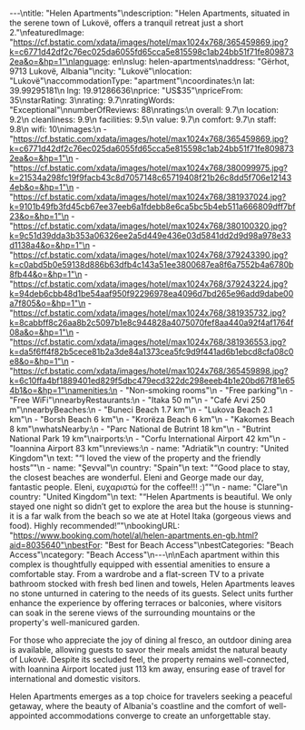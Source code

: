 ---\ntitle: "Helen Apartments"\ndescription: "Helen Apartments, situated in the serene town of Lukovë, offers a tranquil retreat just a short 2."\nfeaturedImage: "https://cf.bstatic.com/xdata/images/hotel/max1024x768/365459869.jpg?k=c6771d42df2c76ec025da6055fd65cca5e815598c1ab24bb51f71fe8098732ea&o=&hp=1"\nlanguage: en\nslug: helen-apartments\naddress: "Gërhot, 9713 Lukovë, Albania"\ncity: "Lukovë"\nlocation: "Lukovë"\naccommodationType: "apartment"\ncoordinates:\n  lat: 39.99295181\n  lng: 19.91286636\nprice: "US$35"\npriceFrom: 35\nstarRating: 3\nrating: 9.7\nratingWords: "Exceptional"\nnumberOfReviews: 88\nratings:\n  overall: 9.7\n  location: 9.2\n  cleanliness: 9.9\n  facilities: 9.5\n  value: 9.7\n  comfort: 9.7\n  staff: 9.8\n  wifi: 10\nimages:\n  - "https://cf.bstatic.com/xdata/images/hotel/max1024x768/365459869.jpg?k=c6771d42df2c76ec025da6055fd65cca5e815598c1ab24bb51f71fe8098732ea&o=&hp=1"\n  - "https://cf.bstatic.com/xdata/images/hotel/max1024x768/380099975.jpg?k=21534a298fc19f9facb43c8d7057148c65719408f21b26c8dd5f706e121434eb&o=&hp=1"\n  - "https://cf.bstatic.com/xdata/images/hotel/max1024x768/381937024.jpg?k=9101b49fb3fd45cb67ee37eeb6a1fdebb8e6ca5bc5b4eb511a666809dff7bf23&o=&hp=1"\n  - "https://cf.bstatic.com/xdata/images/hotel/max1024x768/380100320.jpg?k=9c51d39dda3b353a06326ee2a5d449e436e03d5841dd2d9d98a978e33d1138a4&o=&hp=1"\n  - "https://cf.bstatic.com/xdata/images/hotel/max1024x768/379243390.jpg?k=c0abd5b0e59138d886b63dfb4c143a51ee3800687ea8f6a7552b4a6780b8fb44&o=&hp=1"\n  - "https://cf.bstatic.com/xdata/images/hotel/max1024x768/379243224.jpg?k=94deb6cbb48d1be54aaf950f92296978ea4096d7bd265e96add9dabe00a7f805&o=&hp=1"\n  - "https://cf.bstatic.com/xdata/images/hotel/max1024x768/381935732.jpg?k=8cabbff8c26aa8b2c5097b1e8c944828a4075070fef8aa440a92f4af1764f08a&o=&hp=1"\n  - "https://cf.bstatic.com/xdata/images/hotel/max1024x768/381936553.jpg?k=da5f6ff4f82b5cece81b2a3de84a1373cea5fc9d9f441ad6b1ebcd8cfa08c0e8&o=&hp=1"\n  - "https://cf.bstatic.com/xdata/images/hotel/max1024x768/365459898.jpg?k=6c10ffa4bf1889401ed829f5dbc479ecd322dc298eeeb4b1e20bd67f81e654b1&o=&hp=1"\namenities:\n  - "Non-smoking rooms"\n  - "Free parking"\n  - "Free WiFi"\nnearbyRestaurants:\n  - "Itaka 50 m"\n  - "Café Arvi 250 m"\nnearbyBeaches:\n  - "Buneci Beach 1.7 km"\n  - "Lukova Beach 2.1 km"\n  - "Borsh Beach 6 km"\n  - "Krorëza Beach 6 km"\n  - "Kakomes Beach 8 km"\nwhatsNearby:\n  - "Parc National de Butrint 18 km"\n  - "Butrint National Park 19 km"\nairports:\n  - "Corfu International Airport 42 km"\n  - "Ioannina Airport 83 km"\nreviews:\n  - name: "Adriatik"\n    country: "United Kingdom"\n    text: "“I loved the view of the property and the friendly hosts”"\n  - name: "Şevval"\n    country: "Spain"\n    text: "“Good place to stay, the closest beaches are wonderful. Eleni and George made our day, fantastic people. Eleni, ευχαριστώ for the coffee!!! :)”"\n  - name: "Clare"\n    country: "United Kingdom"\n    text: "“Helen Apartments is beautiful. We only stayed one night so didn’t get to explore the area but the house is stunning- it is a far walk from the beach so we ate at Hotel Itaka (gorgeous views and food). Highly recommended!”"\nbookingURL: "https://www.booking.com/hotel/al/helen-apartments.en-gb.html?aid=8035640"\nbestFor: "Best for Beach Access"\nbestCategories: "Beach Access"\ncategory: "Beach Access"\n---\n\nEach apartment within this complex is thoughtfully equipped with essential amenities to ensure a comfortable stay. From a wardrobe and a flat-screen TV to a private bathroom stocked with fresh bed linen and towels, Helen Apartments leaves no stone unturned in catering to the needs of its guests. Select units further enhance the experience by offering terraces or balconies, where visitors can soak in the serene views of the surrounding mountains or the property's well-manicured garden.

For those who appreciate the joy of dining al fresco, an outdoor dining area is available, allowing guests to savor their meals amidst the natural beauty of Lukovë. Despite its secluded feel, the property remains well-connected, with Ioannina Airport located just 113 km away, ensuring ease of travel for international and domestic visitors.

Helen Apartments emerges as a top choice for travelers seeking a peaceful getaway, where the beauty of Albania's coastline and the comfort of well-appointed accommodations converge to create an unforgettable stay.